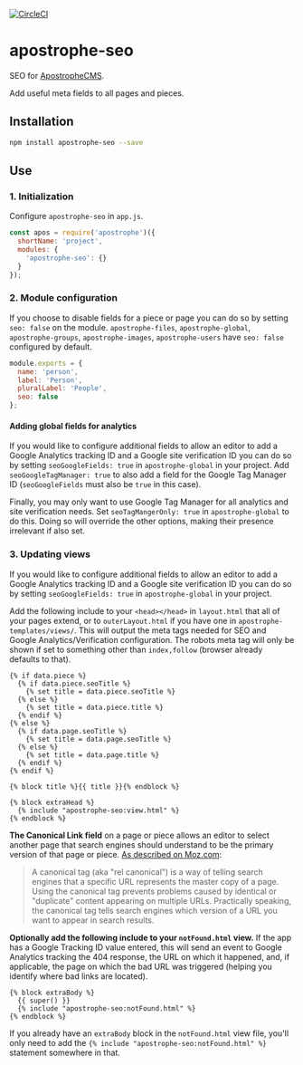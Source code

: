 [![CircleCI](https://circleci.com/gh/apostrophecms/apostrophe-seo/tree/master.svg?style=svg)](https://circleci.com/gh/apostrophecms/apostrophe-seo/tree/master)

# apostrophe-seo

SEO for [ApostropheCMS](http://apostrophecms.org/).

Add useful meta fields to all pages and pieces.

## Installation

```bash
npm install apostrophe-seo --save
```

## Use

### 1. Initialization
Configure `apostrophe-seo` in `app.js`.

```js
const apos = require('apostrophe')({
  shortName: 'project',
  modules: {
    'apostrophe-seo': {}
  }
});
```

### 2. Module configuration
If you choose to disable fields for a piece or page you can do so by setting `seo: false` on the module. `apostrophe-files`, `apostrophe-global`, `apostrophe-groups`, `apostrophe-images`, `apostrophe-users` have `seo: false` configured by default.

```js
module.exports = {
  name: 'person',
  label: 'Person',
  pluralLabel: 'People',
  seo: false
};
```

#### Adding global fields for analytics

If you would like to configure additional fields to allow an editor to add a Google Analytics tracking ID and a Google site verification ID you can do so by setting `seoGoogleFields: true` in `apostrophe-global` in your project. Add `seoGoogleTagManager: true` to also add a field for the Google Tag Manager ID (`seoGoogleFields` must also be `true` in this case).

Finally, you may only want to use Google Tag Manager for all analytics and site verification needs. Set `seoTagMangerOnly: true` in `apostrophe-global` to do this. Doing so will override the other options, making their presence irrelevant if also set.

### 3. Updating views
If you would like to configure additional fields to allow an editor to add a Google Analytics tracking ID and a Google site verification ID you can do so by setting `seoGoogleFields: true` in `apostrophe-global` in your project.

Add the following include to your `<head></head>` in `layout.html` that all of your pages extend, or to `outerLayout.html` if you have one in `apostrophe-templates/views/`. This will output the meta tags needed for SEO and Google Analytics/Verification configuration. The robots meta tag will only be shown if set to something other than `index,follow` (browser already defaults to that).

```nunjucks
{% if data.piece %}
  {% if data.piece.seoTitle %}
    {% set title = data.piece.seoTitle %}
  {% else %}
    {% set title = data.piece.title %}
  {% endif %}
{% else %}
  {% if data.page.seoTitle %}
    {% set title = data.page.seoTitle %}
  {% else %}
    {% set title = data.page.title %}
  {% endif %}
{% endif %}

{% block title %}{{ title }}{% endblock %}

{% block extraHead %}
  {% include "apostrophe-seo:view.html" %}
{% endblock %}
```

**The Canonical Link field** on a page or piece allows an editor to select another page that search engines should understand to be the primary version of that page or piece. [As described on Moz.com](https://moz.com/learn/seo/canonicalization):

> A canonical tag (aka "rel canonical") is a way of telling search engines that a specific URL represents the master copy of a page. Using the canonical tag prevents problems caused by identical or "duplicate" content appearing on multiple URLs. Practically speaking, the canonical tag tells search engines which version of a URL you want to appear in search results.

**Optionally add the following include to your `notFound.html` view.** If the app has a Google Tracking ID value entered, this will send an event to Google Analytics tracking the 404 response, the URL on which it happened, and, if applicable, the page on which the bad URL was triggered (helping you identify where bad links are located).

```nunjucks
{% block extraBody %}
  {{ super() }}
  {% include "apostrophe-seo:notFound.html" %}
{% endblock %}
```

If you already have an `extraBody` block in the `notFound.html` view file, you'll only need to add the `{% include "apostrophe-seo:notFound.html" %}` statement somewhere in that.

